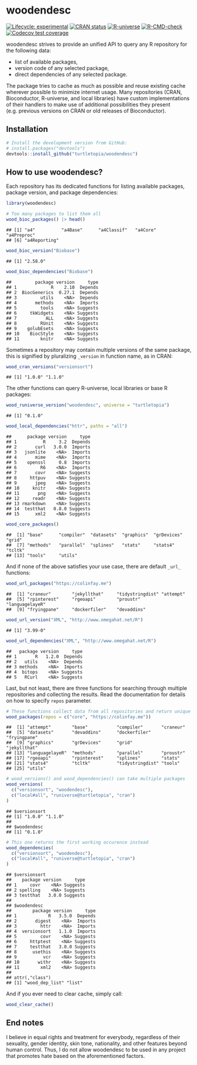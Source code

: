 
# woodendesc

<!-- badges: start -->

[![Lifecycle:
experimental](https://img.shields.io/badge/lifecycle-experimental-orange.svg)](https://lifecycle.r-lib.org/articles/stages.html#experimental)
[![CRAN
status](https://www.r-pkg.org/badges/version-last-release/woodendesc)](https://CRAN.R-project.org/package=woodendesc)
[![R-universe](https://turtletopia.r-universe.dev/badges/woodendesc)](https://turtletopia.r-universe.dev)
[![R-CMD-check](https://github.com/turtletopia/woodendesc/workflows/R-CMD-check/badge.svg)](https://github.com/turtletopia/woodendesc/actions)
[![Codecov test
coverage](https://codecov.io/gh/turtletopia/woodendesc/branch/master/graph/badge.svg)](https://codecov.io/gh/turtletopia/woodendesc?branch=master)
<!-- badges: end -->

woodendesc strives to provide an unified API to query any R repository
for the following data:

-   list of available packages,
-   version code of any selected package,
-   direct dependencies of any selected package.

The package tries to cache as much as possible and reuse existing cache
wherever possible to minimize internet usage. Many repositories (CRAN,
Bioconductor, R-universe, and local libraries) have custom
implementations of their handlers to make use of additional
possibilities they present (e.g. previous versions on CRAN or old
releases of Bioconductor).

## Installation

``` r
# Install the development version from GitHub:
# install.packages("devtools")
devtools::install_github("turtletopia/woodendesc")
```

## How to use woodendesc?

Each repository has its dedicated functions for listing available
packages, package version, and package dependencies:

``` r
library(woodendesc)

# Too many packages to list them all
wood_bioc_packages() |> head()
```

    ## [1] "a4"          "a4Base"      "a4Classif"   "a4Core"      "a4Preproc"  
    ## [6] "a4Reporting"

``` r
wood_bioc_version("Biobase")
```

    ## [1] "2.58.0"

``` r
wood_bioc_dependencies("Biobase")
```

    ##         package version     type
    ## 1             R    2.10  Depends
    ## 2  BiocGenerics  0.27.1  Depends
    ## 3         utils    <NA>  Depends
    ## 4       methods    <NA>  Imports
    ## 5         tools    <NA> Suggests
    ## 6     tkWidgets    <NA> Suggests
    ## 7           ALL    <NA> Suggests
    ## 8         RUnit    <NA> Suggests
    ## 9    golubEsets    <NA> Suggests
    ## 10    BiocStyle    <NA> Suggests
    ## 11        knitr    <NA> Suggests

Sometimes a repository may contain multiple versions of the same
package, this is signified by pluralizing `_version` in function name,
as in CRAN:

``` r
wood_cran_versions("versionsort")
```

    ## [1] "1.0.0" "1.1.0"

The other functions can query R-universe, local libraries or base R
packages:

``` r
wood_runiverse_version("woodendesc", universe = "turtletopia")
```

    ## [1] "0.1.0"

``` r
wood_local_dependencies("httr", paths = "all")
```

    ##      package version     type
    ## 1          R     3.2  Depends
    ## 2       curl   3.0.0  Imports
    ## 3   jsonlite    <NA>  Imports
    ## 4       mime    <NA>  Imports
    ## 5    openssl     0.8  Imports
    ## 6         R6    <NA>  Imports
    ## 7       covr    <NA> Suggests
    ## 8     httpuv    <NA> Suggests
    ## 9       jpeg    <NA> Suggests
    ## 10     knitr    <NA> Suggests
    ## 11       png    <NA> Suggests
    ## 12     readr    <NA> Suggests
    ## 13 rmarkdown    <NA> Suggests
    ## 14  testthat   0.8.0 Suggests
    ## 15      xml2    <NA> Suggests

``` r
wood_core_packages()
```

    ##  [1] "base"      "compiler"  "datasets"  "graphics"  "grDevices" "grid"     
    ##  [7] "methods"   "parallel"  "splines"   "stats"     "stats4"    "tcltk"    
    ## [13] "tools"     "utils"

And if none of the above satisfies your use case, there are default
`_url_` functions:

``` r
wood_url_packages("https://colinfay.me")
```

    ##  [1] "craneur"        "jekyllthat"     "tidystringdist" "attempt"       
    ##  [5] "rpinterest"     "rgeoapi"        "proustr"        "languagelayeR" 
    ##  [9] "fryingpane"     "dockerfiler"    "devaddins"

``` r
wood_url_version("XML", "http://www.omegahat.net/R")
```

    ## [1] "3.99-0"

``` r
wood_url_dependencies("XML", "http://www.omegahat.net/R")
```

    ##   package version     type
    ## 1       R   1.2.0  Depends
    ## 2   utils    <NA>  Depends
    ## 3 methods    <NA>  Imports
    ## 4  bitops    <NA> Suggests
    ## 5   RCurl    <NA> Suggests

Last, but not least, there are three functions for searching through
multiple repositories and collecting the results. Read the documentation
for details on how to specify `repos` parameter.

``` r
# These functions collect data from all repositories and return unique elements
wood_packages(repos = c("core", "https://colinfay.me"))
```

    ##  [1] "attempt"        "base"           "compiler"       "craneur"       
    ##  [5] "datasets"       "devaddins"      "dockerfiler"    "fryingpane"    
    ##  [9] "graphics"       "grDevices"      "grid"           "jekyllthat"    
    ## [13] "languagelayeR"  "methods"        "parallel"       "proustr"       
    ## [17] "rgeoapi"        "rpinterest"     "splines"        "stats"         
    ## [21] "stats4"         "tcltk"          "tidystringdist" "tools"         
    ## [25] "utils"

``` r
# wood_versions() and wood_dependencies() can take multiple packages
wood_versions(
  c("versionsort", "woodendesc"),
  c("local#all", "runiverse@turtletopia", "cran")
)
```

    ## $versionsort
    ## [1] "1.0.0" "1.1.0"
    ## 
    ## $woodendesc
    ## [1] "0.1.0"

``` r
# This one returns the first working occurence instead
wood_dependencies(
  c("versionsort", "woodendesc"),
  c("local#all", "runiverse@turtletopia", "cran")
)
```

    ## $versionsort
    ##    package version     type
    ## 1     covr    <NA> Suggests
    ## 2 spelling    <NA> Suggests
    ## 3 testthat   3.0.0 Suggests
    ## 
    ## $woodendesc
    ##        package version     type
    ## 1            R   3.5.0  Depends
    ## 2       digest    <NA>  Imports
    ## 3         httr    <NA>  Imports
    ## 4  versionsort   1.1.0  Imports
    ## 5         covr    <NA> Suggests
    ## 6     httptest    <NA> Suggests
    ## 7     testthat   3.0.0 Suggests
    ## 8      usethis    <NA> Suggests
    ## 9          vcr    <NA> Suggests
    ## 10       withr    <NA> Suggests
    ## 11        xml2    <NA> Suggests
    ## 
    ## attr(,"class")
    ## [1] "wood_dep_list" "list"

And if you ever need to clear cache, simply call:

``` r
wood_clear_cache()
```

## End notes

I believe in equal rights and treatment for everybody, regardless of
their sexuality, gender identity, skin tone, nationality, and other
features beyond human control. Thus, I do not allow woodendesc to be
used in any project that promotes hate based on the aforementioned
factors.
